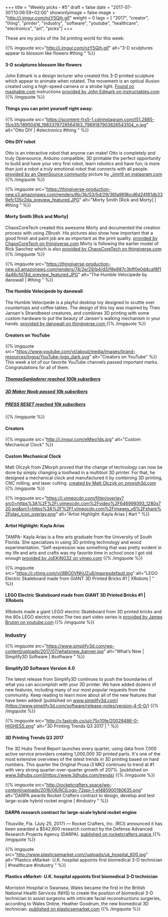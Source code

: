+++
title = "Weekly picks - #5"
draft = false
date = "2017-07-30T10:06:59+02:00"
showonlyimage = false
image = "http://i.imgur.com/nzY5Qjh.gif"
weight = 0
tags = [ "2017", "creator", "thing", "printer", "industry", "software", "youtube", "healthcare", "electronics", "art",  "picks"]
+++
<!--more-->
These are my picks of the 3d printing world for this week:

{{% imgquote src="http://i.imgur.com/nzY5Qjh.gif" alt="3-D sculptures appear to blossom like flowers #thing " %}}
#### 3-D sculptures blossom like flowers
John Edmark is a design lecturer who created this 3-D printed sculpture which appear to animate when rotated. The movement is an optical illusion created using a high-speed camera or a strobe light. [Found on mashable.com](http://mashable.com/2016/12/15/3d-printed-sculpture-illusion/#Im5cgS6rFaql) instructions
[provided by John Edmark on instructables.com](http://www.instructables.com/id/Blooming-Zoetrope-Sculptures/)
{{% /imgquote %}}


#### Things you can print yourself right away:

{{% imgquote src="https://scontent-frx5-1.cdninstagram.com/t51.2885-15/e35/18950416_1983376728564163_7969187903626543104_n.jpg" alt="Otto DIY | #electronics #thing " %}}
#### Otto DIY robot
Otto is an interactive robot that anyone can make! Otto is completely and truly Opensource,
Arduino compatible, 3D printable the perfect opportunity to build and have your very first robot, learn robotics and  have fun; is more than just a robot a truly emotional robot that connects with all people.
[provided by an OpenSource community](http://otto.strikingly.com/) picture by [_ijmrtll on instagram.com](https://www.instagram.com/p/BW1Q-lBBu_x/)
{{% /imgquote %}}

{{% imgquote src="https://thingiverse-production-new.s3.amazonaws.com/renders/6b/3b/53/5d/29/36fa969bcd6d24f81db339efc135c2da_preview_featured.JPG" alt="Morty Smith [Rick and Morty] | #thing " %}}
#### Morty Smith [Rick and Morty]
ChaosCoreTech created this awesome Morty and documented the creation process with using ZBrush. His pictures also show how important that a good finish and paint job are as important as the print quality.
[provided by ChaosCoreTech on thingiverse.com](https://www.thingiverse.com/thing:2442056)
Morty is following the earlier model of Rick Sanchez which is also [provided by ChaosCoreTech on thingiverse.com](http://www.thingiverse.com/thing:2134321)
{{% /imgquote %}}

{{% imgquote src="https://thingiverse-production-new.s3.amazonaws.com/renders/74/2e/29/b4/d3/f8e887c3bff0e0d4caf8f14a46cfd74d_preview_featured.JPG" alt="The Humble Velocipede by danowall | #thing " %}}
#### The Humble Velocipede by danowall
The Humble Velocipede is a playful desktop toy designed to scuttle over countertops and coffee tables. The design of this toy was inspired by Theo Jansen's Strandbeest creatures, and combines 3D printing with some custom hardware to put the beauty of Jansen's walking mechanism in your hands.
[provided by danowall on thingiverse.com ](https://www.thingiverse.com/thing:1836061)
{{% /imgquote %}}

#### Creators on YouTube

{{% imgquote src="https://www.youtube.com/yt/about/media/images/brand-resources/logos/YouTube-logo_dark.svg" alt="Creators on YouTube" %}}
This week a lot of our favorite YouTube channels passed important marks. Congratulations for all of them.
##### [ThomasSanladerer reached 100k subsribers](https://www.youtube.com/user/ThomasSanladerer)
##### [3D Maker Noob passed 10k subsribers](https://www.youtube.com/channel/UC2Tc0TsvFxC83zF1w5x1PWQ)
##### [PRESS RESET reached 10k subsribers](https://www.youtube.com/channel/UCYfOQDGx24ZWrE-EUv_jSdw)
{{% /imgquote %}}

#### Creators

{{% imgquote src="http://i.imgur.com/eMwo1ds.jpg" alt="Custom Mechanical Clock" %}}
#### Custom Mechanical Clock
Matt Olczyk from ZMorph proved that the change of technology can now be done by simply changing a toolhead in a multitool 3D printer. For that, he designed a mechanical clock and manufactured it by combining 3D printing, CNC milling, and laser cutting.
[created by Matt Olczyk on zmorph3d.com](https://zmorph3d.com/use-cases/custom-mechanical-clock)
{{% /imgquote %}}

{{% imgquote src="https://i.vimeocdn.com/filter/overlay?src0=https%3A%2F%2Fi.vimeocdn.com%2Fvideo%2F646999393_1280x720.jpg&src1=https%3A%2F%2Ff.vimeocdn.com%2Fimages_v6%2Fshare%2Fplay_icon_overlay.png" alt="Artist Highlight: Kayla Arias | #art " %}}
#### Artist Highlight: Kayla Arias
TAMPA- Kayla Arias is a fine arts graduate from the University of South Florida.  She specializes in using 3D printing technology and wood experimentation.
“Self-expression was something that was pretty evident in my life and arts and crafts was my favorite time in school once I got old enough
[provided by JoEKiNG32 on vimeo.com](https://vimeo.com/227226590)
{{% /imgquote %}}

{{% imgquote src="https://i.ytimg.com/vi/8BO0VNhUZu8/maxresdefault.jpg" alt="LEGO Electric Skateboard made from GIANT 3D Printed Bricks #1 | XRobots | " %}}
#### LEGO Electric Skateboard made from GIANT 3D Printed Bricks #1 | XRobots
XRobots made a giant LEGO electric Skateboard from 3D printed bricks and the 80s LEGO electric motor.The two part video series is
[provided by James Bruton on youtube.com](https://www.youtube.com/watch?v=8BO0VNhUZu8)
{{% /imgquote %}}

### Industry

{{% imgquote src="https://www.simplify3d.com/wp-content/uploads/2017/07/whatsnew_banner.jpg" alt="What’s New | Simplify3D Software | #software " %}}
#### Simplify3D Software Version 4.0
The latest release from Simplify3D continues to push the boundaries of what you can accomplish with your 3D printer. We have added dozens of new features, including many of our most popular requests from the community. Keep reading to learn more about all of the new features that have been added!
[publsihed on www.simplify3d.com](https://www.simplify3d.com/software/release-notes/version-4-0-0/)
{{% /imgquote %}}

{{% imgquote src="http://v.fastcdn.co/u/c75c10fe/20028486-0-HIGHESS.png" alt="3D Printing Trends Q3 2017 | " %}}
#### 3D Printing Trends Q3 2017
The 3D Hubs Trend Report launches every quarter, using data from 7,000 active service providers creating 1,000,000 3D printed parts. It's one of the most extensive overviews of the latest trends in 3D printing based on hard numbers. This quarter the Original Prusa i3 MK2 continues to trend at #1 with very strong quarter-over-quarter growth of 207%.
[published on www.3dhubs.com](https://www.3dhubs.com/trends)
{{% /imgquote %}}

{{% imgquote src="http://rocketcrafters.space/wp-content/uploads/2016/06/RCILogo-72ppi-1-e1485900180635.png" alt="DARPA awards Rocket Crafters contract to design, develop and test large-scale hybrid rocket engine | #industry " %}}
#### DARPA research contract for large-scale hybrid rocket engine
Titusville, Fla. (July 25, 2017) — Rocket Crafters, Inc. (RCI) announced it has been awarded a $542,600 research contract by the Defense Advanced Research Projects Agency (DARPA).
[published on rocketcrafters.space ](http://rocketcrafters.space/darpa-awards-rocket-crafters-contract-to-design-develop-and-test-large-scale-hybrid-rocket-engine/)
{{% /imgquote %}}

{{% imgquote src="http://www.plasticsemarket.com//uploads/uk_hospital_600.jpg" alt="Plastics eMarket- U.K. hospital appoints first biomedical 3-D technician | #healthcare #industry " %}}
#### Plastics eMarket- U.K. hospital appoints first biomedical 3-D technician
Morriston Hospital in Swansea, Wales became the first in the British National Health Services (NHS) to create the position of biomedical 3-D technician to assist surgeons with intricate facial reconstructions surgeries, according to Wales Online.  Heather Goodrum, the new biomedical 3D technician.
[published on plasticsemarket.com](http://plasticsemarket.com/index.php?read=1343&onmag=true&type=marketing)
{{% /imgquote %}}
